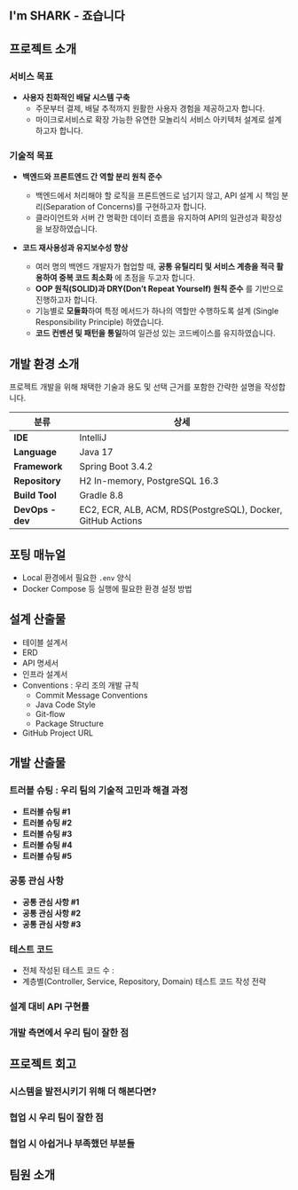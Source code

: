 ## I'm SHARK - 죠습니다

## 프로젝트 소개
### 서비스 목표
- **사용자 친화적인 배달 시스템 구축**  
  - 주문부터 결제, 배달 추적까지 원활한 사용자 경험을 제공하고자 합니다.
  - 마이크로서비스로 확장 가능한 유연한 모놀리식 서비스 아키텍처 설계로 설계하고자 합니다.

### 기술적 목표
- **백엔드와 프론트엔드 간 역할 분리 원칙 준수**
  - 백엔드에서 처리해야 할 로직을 프론트엔드로 넘기지 않고, API 설계 시 책임 분리(Separation of Concerns)를 구현하고자 합니다.
  - 클라이언트와 서버 간 명확한 데이터 흐름을 유지하여 API의 일관성과 확장성을 보장하였습니다.

- **코드 재사용성과 유지보수성 향상**  
  - 여러 명의 백엔드 개발자가 협업할 때, **공통 유틸리티 및 서비스 계층을 적극 활용하여 중복 코드 최소화** 에 초점을 두고자 합니다.
  - **OOP 원칙(SOLID)과 DRY(Don’t Repeat Yourself) 원칙 준수** 를 기반으로 진행하고자 합니다.
  - 기능별로 **모듈화**하여 특정 메서드가 하나의 역할만 수행하도록 설계 (Single Responsibility Principle) 하였습니다.
  - **코드 컨벤션 및 패턴을 통일**하여 일관성 있는 코드베이스를 유지하였습니다.

## 개발 환경 소개
프로젝트 개발을 위해 채택한 기술과 용도 및 선택 근거를 포함한 간략한 설명을 작성합니다.

| 분류           | 상세                                      |
|--------------|--------------------------------------|
| **IDE**       | IntelliJ                              |
| **Language**  | Java 17                              |
| **Framework** | Spring Boot 3.4.2                    |
| **Repository** | H2 In-memory, PostgreSQL 16.3       |
| **Build Tool** | Gradle 8.8                           |
| **DevOps - dev** | EC2, ECR, ALB, ACM, RDS(PostgreSQL), Docker, GitHub Actions |


## 포팅 매뉴얼
- Local 환경에서 필요한 `.env` 양식
- Docker Compose 등 실행에 필요한 환경 설정 방법


## 설계 산출물
- 테이블 설계서
- ERD
- API 명세서
- 인프라 설계서
- Conventions : 우리 조의 개발 규칙
	- Commit Message Conventions
	- Java Code Style
	- Git-flow
	- Package Structure
- GitHub Project URL


## 개발 산출물

### 트러블 슈팅 : 우리 팀의 기술적 고민과 해결 과정
- **트러블 슈팅 #1**
- **트러블 슈팅 #2**
- **트러블 슈팅 #3**
- **트러블 슈팅 #4**
- **트러블 슈팅 #5**
### 공통 관심 사항
- **공통 관심 사항 #1**
- **공통 관심 사항 #2**
- **공통 관심 사항 #3**
### 테스트 코드
- 전체 작성된 테스트 코드 수 : 
- 계층별(Controller, Service, Repository, Domain) 테스트 코드 작성 전략
### 설계 대비 API 구현률
### 개발 측면에서 우리 팀이 잘한 점


## 프로젝트 회고

### 시스템을 발전시키기 위해 더 해본다면?

### 협업 시 우리 팀이 잘한 점

### 협업 시 아쉽거나 부족했던 부분들


## 팀원 소개

